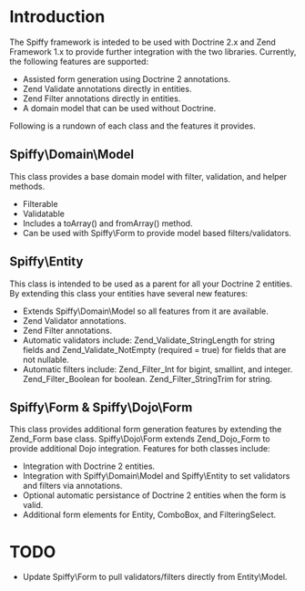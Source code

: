 Introduction
============
The Spiffy framework is inteded to be used with Doctrine 2.x and Zend Framework 1.x to provide further
integration with the two libraries. Currently, the following features are supported:

*	Assisted form generation using Doctrine 2 annotations.
*	Zend Validate annotations directly in entities.
*	Zend Filter annotations directly in entities.
*   A domain model that can be used without Doctrine.

Following is a rundown of each class and the features it provides.

Spiffy\Domain\Model
-------------------
This class provides a base domain model with filter, validation, and helper methods.

*   Filterable
*   Validatable
*   Includes a toArray() and fromArray() method.
*   Can be used with Spiffy\Form to provide model based filters/validators.

Spiffy\Entity
-------------
This class is intended to be used as a parent for all your Doctrine 2 entities. By extending this class
your entities have several new features:

*   Extends Spiffy\Domain\Model so all features from it are available.
*	Zend Validator annotations.
*	Zend Filter annotations.
*	Automatic validators include: Zend_Validate_StringLength for string fields and Zend_Validate_NotEmpty (required = true) for fields that are not nullable.
*	Automatic filters include: Zend_Filter_Int for bigint, smallint, and integer. Zend_Filter_Boolean for boolean. Zend_Filter_StringTrim for string.

Spiffy\Form & Spiffy\Dojo\Form
------------------------------
This class provides additional form generation features by extending the Zend_Form base class. Spiffy\Dojo\Form
extends Zend_Dojo_Form to provide additional Dojo integration. Features for both classes include:

*	Integration with Doctrine 2 entities.
*	Integration with Spiffy\Domain\Model and Spiffy\Entity to set validators and filters via annotations.
*	Optional automatic persistance of Doctrine 2 entities when the form is valid.
*	Additional form elements for Entity, ComboBox, and FilteringSelect.

TODO
====
*	Update Spiffy\Form to pull validators/filters directly from Entity\Model.